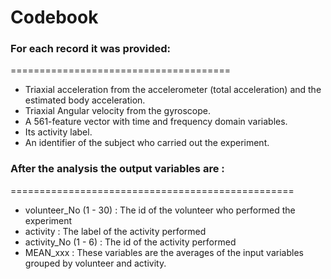 # Codebook

### For each record it was provided:
======================================

- Triaxial acceleration from the accelerometer (total acceleration) and the estimated body acceleration.
- Triaxial Angular velocity from the gyroscope. 
- A 561-feature vector with time and frequency domain variables. 
- Its activity label. 
- An identifier of the subject who carried out the experiment.

### After the analysis the output variables are :
=================================================

- volunteer_No (1 - 30) :	The id of the volunteer who performed the experiment 
- activity     :	The label of the activity performed
- activity_No  (1 - 6)  :	The id of the activity performed
- MEAN_xxx	 : These variables are the averages of the input variables grouped by volunteer and activity.